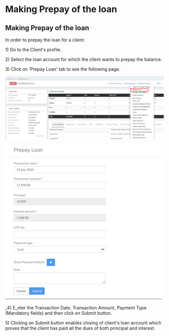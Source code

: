 # Making Prepay of the loan

## Making Prepay of the loan <a href="#title-text" id="title-text"></a>

In order to prepay the loan for a client:

1\) Go to the Client's profile.

2\) Select the loan account for which the client wants to prepay the balance.

3\) Click on 'Prepay Loan' tab to see the following page.

![](../../.gitbook/assets/Screenshot54.png)



![](../../.gitbook/assets/Screenshot55.png)

_4)  E_nter the Transaction Date, Transaction Amount, Payment Type (Mandatory fields) and then click on Submit button.

5\) Clicking on Submit button enables closing of client's loan account which proves that the client has paid all the dues of both principal and interest.&#x20;



